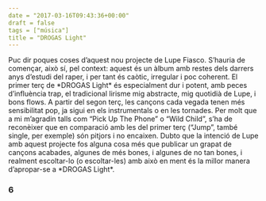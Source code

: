 ```yaml
---
date = "2017-03-16T09:43:36+00:00"
draft = false
tags = ["música"]
title = "DROGAS Light"
---
```

<!-- more -->Puc dir poques coses d’aquest nou projecte de Lupe Fiasco. S’hauria de començar, això sí, pel context: aquest és un àlbum amb restes dels darrers anys d’estudi del raper, i per tant és caòtic, irregular i poc coherent. El primer terç de *DROGAS Light* és especialment dur i potent, amb peces d’influència trap, el tradicional lirisme mig abstracte, mig quotidià de Lupe, i bons flows. A partir del segon terç, les cançons cada vegada tenen més sensibilitat pop, ja sigui en els instrumentals o en les tornades. Per molt que a mi m’agradin talls com “Pick Up The Phone” o “Wild Child”, s’ha de reconèixer que en comparació amb les del primer terç (“Jump”, també single, per exemple) són pitjors i no encaixen. Dubto que la intenció de Lupe amb aquest projecte fos alguna cosa més que publicar un grapat de cançons acabades, algunes de més bones, i algunes de no tan bones, i realment escoltar-lo (o escoltar-les) amb això en ment és la millor manera d’apropar-se a *DROGAS Light*. 

### 6